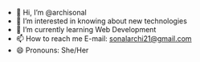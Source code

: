 - 👋 Hi, I’m @archisonal
- 👀 I’m interested in knowing about new technologies
- 🌱 I’m currently learning Web Development
- 📫 How to reach me E-mail: sonalarchi21@gmail.com
- 😄 Pronouns: She/Her

<!---
archisonal/archisonal is a ✨ special ✨ repository because its `README.md` (this file) appears on your GitHub profile.
You can click the Preview link to take a look at your changes.
--->
